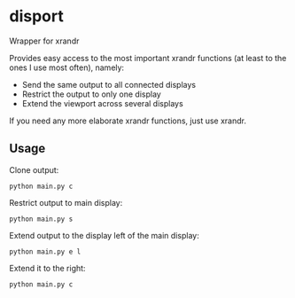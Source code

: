 # disport
Wrapper for xrandr

Provides easy access to the most important xrandr functions (at least to the ones I use most often), namely:
* Send the same output to all connected displays
* Restrict the output to only one display
* Extend the viewport across several displays

If you need any more elaborate xrandr functions, just use xrandr.

## Usage

Clone output:

    python main.py c

Restrict output to main display:

    python main.py s

Extend output to the display left of the main display:

    python main.py e l

Extend it to the right:

    python main.py c
